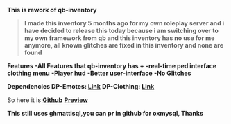 **This is rework of qb-inventory**

> **I made this inventory 5 months ago for my own roleplay server and i have decided to release this today because i am switching over to my own framework from qb and this inventory has no use for me anymore, all known glitches are fixed in this inventory and none are found**

**Features**
**-All Features that qb-inventory has +**
**-real-time ped interface clothing menu**
**-Player hud**
**-Better user-interface**
**-No Glitches**

**Dependencies
DP-Emotes: <a href="https://github.com/andristum/dpemotes">Link</a>**
**DP-Clothing: <a href="https://github.com/andristum/dpclothing">Link</a>**

So here it is
**<a href="https://github.com/AxisGe0/ax-inventory-v6">Github</a>**
**<a href="https://www.youtube.com/watch?v=nzv32JEanYE">Preview</a>**

**This still uses ghmattisql,you can pr in github for oxmysql, Thanks**
